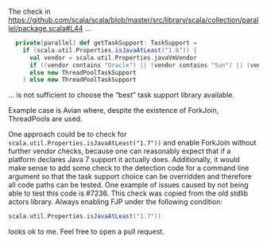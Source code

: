 The check in https://github.com/scala/scala/blob/master/src/library/scala/collection/parallel/package.scala#L44 ...

```scala
  private[parallel] def getTaskSupport: TaskSupport =
    if (scala.util.Properties.isJavaAtLeast("1.6")) {
      val vendor = scala.util.Properties.javaVmVendor
      if ((vendor contains "Oracle") || (vendor contains "Sun") || (vendor contains "Apple")) new ForkJoinTaskSupport
      else new ThreadPoolTaskSupport
    } else new ThreadPoolTaskSupport
```

... is not sufficient to choose the “best” task support library available.

Example case is Avian where, despite the existence of ForkJoin, ThreadPools are used.

One approach could be to check for `scala.util.Properties.isJavaAtLeast("1.7"))` and enable ForkJoin without further vendor checks, because one can reasonably expect that if a platform declares Java 7 support it actually does.
Additionally, it would make sense to add some check to the detection code for a command line argument so that the task support choice can be overridden and therefore all code paths can be tested.
One example of issues caused by not being able to test this code is #7236.
This check was copied from the old stdlib actors library.
Always enabling FJP under the following condition:

```scala
scala.util.Properties.isJavaAtLeast("1.7"))
```

looks ok to me. Feel free to open a pull request.

